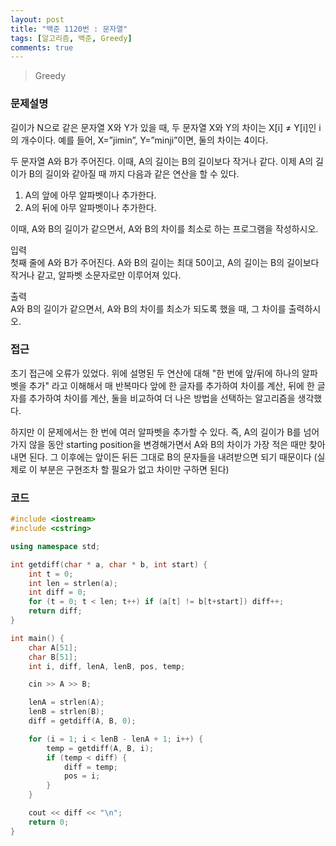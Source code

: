 ```yaml
---
layout: post
title: "백준 1120번 : 문자열"
tags: [알고리즘, 백준, Greedy]
comments: true
---
```


> Greedy  

### 문제설명  
길이가 N으로 같은 문자열 X와 Y가 있을 때, 두 문자열 X와 Y의 차이는 X[i] ≠ Y[i]인 i의 개수이다. 예를 들어, X=”jimin”, Y=”minji”이면, 둘의 차이는 4이다.  

두 문자열 A와 B가 주어진다. 이때, A의 길이는 B의 길이보다 작거나 같다. 이제 A의 길이가 B의 길이와 같아질 때 까지 다음과 같은 연산을 할 수 있다.  

1. A의 앞에 아무 알파벳이나 추가한다.  
2. A의 뒤에 아무 알파벳이나 추가한다.  

이때, A와 B의 길이가 같으면서, A와 B의 차이를 최소로 하는 프로그램을 작성하시오.  

입력  
첫째 줄에 A와 B가 주어진다. A와 B의 길이는 최대 50이고, A의 길이는 B의 길이보다 작거나 같고, 알파벳 소문자로만 이루어져 있다.  

출력  
A와 B의 길이가 같으면서, A와 B의 차이를 최소가 되도록 했을 때, 그 차이를 출력하시오.  

### 접근  
초기 접근에 오류가 있었다. 위에 설명된 두 연산에 대해 "한 번에 앞/뒤에 하나의 알파벳을 추가" 라고 이해해서 매 반복마다 앞에 한 글자를 추가하여 차이를 계산, 뒤에 한 글자를 추가하여 차이를 계산, 둘을 비교하여 더 나은 방법을 선택하는 알고리즘을 생각했다.  

하지만 이 문제에서는 한 번에 여러 알파벳을 추가할 수 있다. 즉, A의 길이가 B를 넘어가지 않을 동안 starting position을 변경해가면서 A와 B의 차이가 가장 적은 때만 찾아내면 된다. 그 이후에는 앞이든 뒤든 그대로 B의 문자들을 내려받으면 되기 때문이다 (실제로 이 부분은 구현조차 할 필요가 없고 차이만 구하면 된다)  

### 코드  
~~~c++
#include <iostream>
#include <cstring>

using namespace std;

int getdiff(char * a, char * b, int start) {
    int t = 0;
    int len = strlen(a);
    int diff = 0;
    for (t = 0; t < len; t++) if (a[t] != b[t+start]) diff++;
    return diff;
}

int main() {
    char A[51];
    char B[51];
    int i, diff, lenA, lenB, pos, temp;

    cin >> A >> B;

    lenA = strlen(A);
    lenB = strlen(B);
    diff = getdiff(A, B, 0);

    for (i = 1; i < lenB - lenA + 1; i++) {
        temp = getdiff(A, B, i);
        if (temp < diff) {
            diff = temp;
            pos = i;
        }
    }

    cout << diff << "\n";
    return 0;   
}
~~~